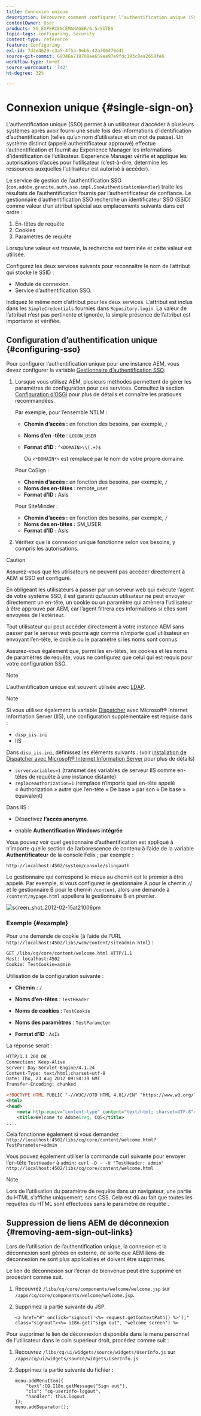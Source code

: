 ```yaml
---
title: Connexion unique
description: Découvrez comment configurer l’authentification unique (SSO) pour une instance d’Adobe Experience Manager (AEM).
contentOwner: User
products: SG_EXPERIENCEMANAGER/6.5/SITES
topic-tags: configuring, Security
content-type: reference
feature: Configuring
exl-id: 7d2e4620-c3a5-4f5a-9eb6-42a706479d41
source-git-commit: 69346a710708ee659ee97e9fdc193c8ea2658fe6
workflow-type: tm+mt
source-wordcount: '742'
ht-degree: 32%

---
```


# Connexion unique {#single-sign-on}

L’authentification unique (SSO) permet à un utilisateur d’accéder à plusieurs systèmes après avoir fourni une seule fois des informations d’identification d’authentification (telles qu’un nom d’utilisateur et un mot de passe). Un système distinct (appelé authentificateur approuvé) effectue l’authentification et fournit au Experience Manager les informations d’identification de l’utilisateur. Experience Manager vérifie et applique les autorisations d’accès pour l’utilisateur (c’est-à-dire, détermine les ressources auxquelles l’utilisateur est autorisé à accéder).

Le service de gestion de l’authentification SSO (`com.adobe.granite.auth.sso.impl.SsoAuthenticationHandler`) traite les résultats de l’authentification fournis par l’authentificateur de confiance. Le gestionnaire d’authentification SSO recherche un identificateur SSO (SSID) comme valeur d’un attribut spécial aux emplacements suivants dans cet ordre :

1. En-têtes de requête
1. Cookies
1. Paramètres de requête

Lorsqu’une valeur est trouvée, la recherche est terminée et cette valeur est utilisée.

Configurez les deux services suivants pour reconnaître le nom de l’attribut qui stocke le SSID :

* Module de connexion.
* Service d’authentification SSO.

Indiquez le même nom d’attribut pour les deux services. L’attribut est inclus dans les `SimpleCredentials` fournies dans `Repository.login`. La valeur de l’attribut n’est pas pertinente et ignorée, la simple présence de l’attribut est importante et vérifiée.

## Configuration d’authentification unique {#configuring-sso}

Pour configurer l’authentification unique pour une instance AEM, vous devez configurer la variable [Gestionnaire d’authentification SSO](/help/sites-deploying/osgi-configuration-settings.md#adobegranitessoauthenticationhandler):

1. Lorsque vous utilisez AEM, plusieurs méthodes permettent de gérer les paramètres de configuration pour ces services. Consultez la section [Configuration d’OSGi](/help/sites-deploying/configuring-osgi.md) pour plus de détails et connaître les pratiques recommandées.

   Par exemple, pour l’ensemble NTLM :

   * **Chemin d’accès :** en fonction des besoins, par exemple, `/`
   * **Noms d’en -tête** : `LOGON_USER`
   * **Format d’ID** : `^<DOMAIN>\\(.+)$`

     Où `<*DOMAIN*>` est remplacé par le nom de votre propre domaine.

   Pour CoSign :

   * **Chemin d’accès :** en fonction des besoins, par exemple, `/`
   * **Noms des en-têtes** : remote_user
   * **Format d’ID :** AsIs

   Pour SiteMinder :

   * **Chemin d’accès :** en fonction des besoins, par exemple, `/`
   * **Noms des en-têtes :** SM_USER
   * **Format d’ID** : AsIs

1. Vérifiez que la connexion unique fonctionne selon vos besoins, y compris les autorisations.

>[!CAUTION]
>
>Assurez-vous que les utilisateurs ne peuvent pas accéder directement à AEM si SSO est configuré.
>
>En obligeant les utilisateurs à passer par un serveur web qui exécute l’agent de votre système SSO, il est garanti qu’aucun utilisateur ne peut envoyer directement un en-tête, un cookie ou un paramètre qui amènera l’utilisateur à être approuvé par AEM, car l’agent filtrera ces informations si elles sont envoyées de l’extérieur.
>
>Tout utilisateur qui peut accéder directement à votre instance AEM sans passer par le serveur web pourra agir comme n’importe quel utilisateur en envoyant l’en-tête, le cookie ou le paramètre si les noms sont connus.
>
>Assurez-vous également que, parmi les en-têtes, les cookies et les noms de paramètres de requête, vous ne configurez que celui qui est requis pour votre configuration SSO.
>

>[!NOTE]
>
>L’authentification unique est souvent utilisée avec [LDAP](/help/sites-administering/ldap-config.md).

>[!NOTE]
>
>Si vous utilisez également la variable [Dispatcher](https://experienceleague.adobe.com/docs/experience-manager-dispatcher/using/dispatcher.html?lang=fr) avec Microsoft® Internet Information Server (IIS), une configuration supplémentaire est requise dans :
>
* `disp_iis.ini`
* IIS
>
Dans `disp_iis.ini`, définissez les éléments suivants :
(voir [installation de Dispatcher avec Microsoft® Internet Information Server](https://experienceleague.adobe.com/docs/experience-manager-dispatcher/using/getting-started/dispatcher-install.html?lang=en#microsoft-internet-information-server) pour plus de détails)
>
* `servervariables=1` (transmet des variables de serveur IIS comme en-têtes de requête à une instance distante)
* `replaceauthorization=1` (remplace n’importe quel en-tête appelé « Authorization » autre que l’en-tête « De base » par son « De base » équivalent)
>
Dans IIS :
>
* Désactivez **l’accès anonyme**.
>
* enable **Authentification Windows intégrée**
>

Vous pouvez voir quel gestionnaire d’authentification est appliqué à n’importe quelle section de l’arborescence de contenu à l’aide de la variable **Authentificateur** de la console Felix ; par exemple :

`http://localhost:4502/system/console/slingauth`

Le gestionnaire qui correspond le mieux au chemin est le premier à être appelé. Par exemple, si vous configurez le gestionnaire A pour le chemin `/`/ et le gestionnaire B pour le chemin `/content`, alors une demande à `/content/mypage.html` appellera le gestionnaire B en premier.

![screen_shot_2012-02-15at21006pm](assets/screen_shot_2012-02-15at21006pm.png)

### Exemple {#example}

Pour une demande de cookie (à l’aide de l’URL `http://localhost:4502/libs/wcm/content/siteadmin.html`) :

```xml
GET /libs/cq/core/content/welcome.html HTTP/1.1
Host: localhost:4502
Cookie: TestCookie=admin
```

Utilisation de la configuration suivante :

* **Chemin** : `/`

* **Noms d’en-têtes** : `TestHeader`

* **Noms de cookies** : `TestCookie`

* **Noms des paramètres** : `TestParameter`

* **Format d’ID** : `AsIs`

La réponse serait :

```xml
HTTP/1.1 200 OK
Connection: Keep-Alive
Server: Day-Servlet-Engine/4.1.24
Content-Type: text/html;charset=utf-8
Date: Thu, 23 Aug 2012 09:58:39 GMT
Transfer-Encoding: chunked

<!DOCTYPE HTML PUBLIC "-//W3C//DTD HTML 4.01//EN" "https://www.w3.org/TR/html4/strict.dtd">
<html>
<head>
    <meta http-equiv="content-type" content="text/html; charset=UTF-8">
    <title>Welcome to Adobe&reg; CQ5</title>
....
```

Cela fonctionne également si vous demandez :
`http://localhost:4502/libs/cq/core/content/welcome.html?TestParameter=admin`

Vous pouvez également utiliser la commande curl suivante pour envoyer l’en-tête `TestHeader` à `admin:`
`curl -D - -H "TestHeader: admin" http://localhost:4502/libs/cq/core/content/welcome.html`

>[!NOTE]
>
Lors de l’utilisation du paramètre de requête dans un navigateur, une partie du HTML s’affiche uniquement, sans CSS. Cela est dû au fait que toutes les requêtes du HTML sont effectuées sans le paramètre de requête .

## Suppression de liens AEM de déconnexion {#removing-aem-sign-out-links}

Lors de l’utilisation de l’authentification unique, la connexion et la déconnexion sont gérées en externe, de sorte que AEM liens de déconnexion ne sont plus applicables et doivent être supprimés.

Le lien de déconnexion sur l’écran de bienvenue peut être supprimé en procédant comme suit.

1. Recouvrez `/libs/cq/core/components/welcome/welcome.jsp` sur `/apps/cq/core/components/welcome/welcome.jsp`.
1. Supprimez la partie suivante du JSP.

   `<a href="#" onclick="signout('<%= request.getContextPath() %>');" class="signout"><%= i18n.get("sign out", "welcome screen") %>`

Pour supprimer le lien de déconnexion disponible dans le menu personnel de l’utilisateur dans le coin supérieur droit, procédez comme suit :

1. Recouvrez `/libs/cq/ui/widgets/source/widgets/UserInfo.js` sur `/apps/cq/ui/widgets/source/widgets/UserInfo.js`.

1. Supprimez la partie suivante du fichier :

   ```
   menu.addMenuItem({
       "text":CQ.I18n.getMessage("Sign out"),
       "cls": "cq-userinfo-logout",
       "handler": this.logout
   });
   menu.addSeparator();
   ```
